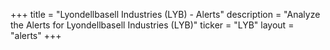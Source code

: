 +++
title = "Lyondellbasell Industries (LYB) - Alerts"
description = "Analyze the Alerts for Lyondellbasell Industries (LYB)"
ticker = "LYB"
layout = "alerts"
+++

